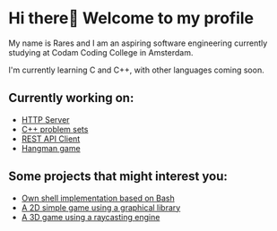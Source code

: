 # Hi there👋 Welcome to my profile

My name is Rares and I am an aspiring software engineering currently studying at Codam Coding College in Amsterdam.<br>

I'm currently learning C and C++, with other languages coming soon.

## Currently working on:
- [HTTP Server](https://github.com/elmoiswack/webserv)
- [C++ problem sets](https://github.com/Zveaga/CPP-Modules)
- [REST API Client](https://github.com/Zveaga/web_scrapper)
- [Hangman game](https://github.com/Zveaga/Hangman-Game/tree/main)

## Some projects that might interest you:
- [Own shell implementation based on Bash](https://github.com/DscrtDv/Minishell_42)
- [A 2D simple game using a graphical library](https://github.com/Zveaga/so_long)
- [A 3D game using a raycasting engine](https://github.com/Zveaga/Cub_3d) 
<!--
**Zveaga/Zveaga** is a ✨ _special_ ✨ repository because its `README.md` (this file) appears on your GitHub profile.

Here are some ideas to get you started:

- 🔭 I’m currently working on ...
- 🌱 I’m currently learning ...
- 👯 I’m looking to collaborate on ...
- 🤔 I’m looking for help with ...
- 💬 Ask me about ...
- 📫 How to reach me: ...
- 😄 Pronouns: ...
- ⚡ Fun fact: ...
-->
